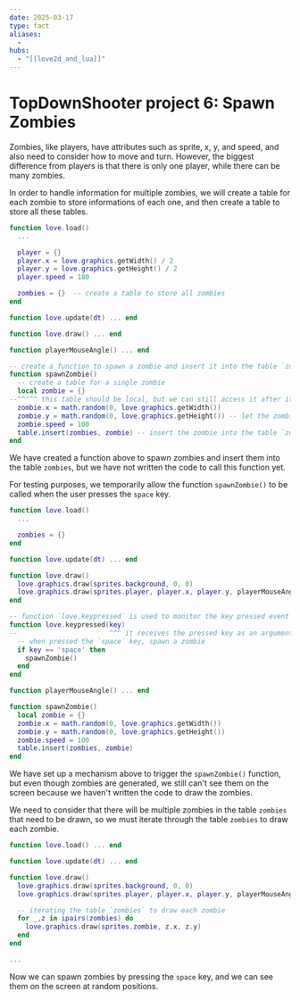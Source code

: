 ```yaml
---
date: 2025-03-17
type: fact
aliases:
  -
hubs:
  - "[[love2d_and_lua]]"
---
```


# TopDownShooter project 6: Spawn Zombies

Zombies, like players, have attributes such as sprite, x, y, and speed, and also need to consider how to move and turn. However, the biggest difference from players is that there is only one player, while there can be many zombies.

In order to handle information for multiple zombies, we will create a table for each zombie to store informations of each one, and then create a table to store all these tables.

```lua
function love.load()
  ...

  player = {}
  player.x = love.graphics.getWidth() / 2
  player.y = love.graphics.getHeight() / 2
  player.speed = 180

  zombies = {}  -- create a table to store all zombies
end

function love.update(dt) ... end

function love.draw() ... end

function playerMouseAngle() ... end

-- create a function to spawn a zombie and insert it into the table `zombies`
function spawnZombie()
  -- create a table for a single zombie
  local zombie = {}
--^^^^^ this table should be local, but we can still access it after it is inserted into the table `zombies`
  zombie.x = math.random(0, love.graphics.getWidth())
  zombie.y = math.random(0, love.graphics.getHeight()) -- let the zombie spawn at a random position inside the window
  zombie.speed = 100
  table.insert(zombies, zombie) -- insert the zombie into the table `zombies`
end
```
We have created a function above to spawn zombies and insert them into the table `zombies`, but we have not written the code to call this function yet.

For testing purposes, we temporarily allow the function `spawnZombie()` to be called when the user presses the `space` key.

```lua
function love.load()
  ...

  zombies = {}
end

function love.update(dt) ... end

function love.draw()
  love.graphics.draw(sprites.background, 0, 0)
  love.graphics.draw(sprites.player, player.x, player.y, playerMouseAngle(), nil, nil, sprites.player:getWidth() / 2, sprites.player:getHeight() / 2)
end

-- function `love.keypressed` is used to monitor the key pressed event
function love.keypressed(key)
--                       ^^^ it receives the pressed key as an argument, which is a string
  -- when pressed the `space` key, spawn a zombie
  if key == 'space' then
    spawnZombie()
  end
end

function playerMouseAngle() ... end

function spawnZombie()
  local zombie = {}
  zombie.x = math.random(0, love.graphics.getWidth())
  zombie.y = math.random(0, love.graphics.getHeight())
  zombie.speed = 100
  table.insert(zombies, zombie)
end
```

We have set up a mechanism above to trigger the `spawnZombie()` function, but even though zombies are generated, we still can't see them on the screen because we haven't written the code to draw the zombies.

We need to consider that there will be multiple zombies in the table `zombies` that need to be drawn, so we must iterate through the table `zombies` to draw each zombie.

```lua
function love.load() ... end

function love.update(dt) ... end

function love.draw()
  love.graphics.draw(sprites.background, 0, 0)
  love.graphics.draw(sprites.player, player.x, player.y, playerMouseAngle(), nil, nil, sprites.player:getWidth() / 2, sprites.player:getHeight() / 2)

  -- iterating the table `zombies` to draw each zombie
  for _,z in ipairs(zombies) do
    love.graphics.draw(sprites.zombie, z.x, z.y)
  end
end

...

```

Now we can spawn zombies by pressing the `space` key, and we can see them on the screen at random positions.


